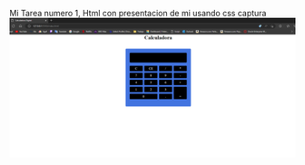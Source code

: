 Mi Tarea numero 1, Html con presentacion de mi usando css
captura
![Mi Captura de pantalla](/img/CaptureCalculadora.PNG)
